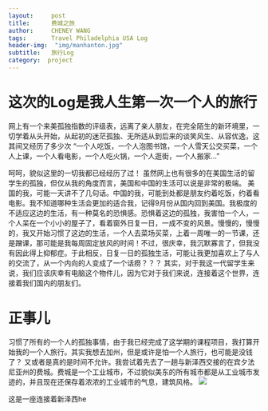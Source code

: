 ```yaml
---
layout:     post
title:      费城之旅
author:     CHENEY WANG
tags: 		Travel Philadelphia USA Log
header-img:  "img/manhanton.jpg"
subtitle:  	旅行Log
category:  project
---
```

<!-- Start Writing Below in Markdown -->

# 这次的Log是我人生第一次一个人的旅行
网上有一个来美孤独指数的评级表，远离了亲人朋友，在完全陌生的新环境里，一切学着从头开始，从起初的迷茫孤独、无所适从到后来的谈笑风生、从容优逸，这其间又经历了多少次 “一个人吃饭，一个人泡图书馆，一个人雪天公交买菜，一个人上课，一个人看电影，一个人吃火锅，一个人逛街，一个人搬家...”

呵呵，貌似这里的一切我都已经经历了过！ 虽然网上也有很多的在美国生活的留学生的孤独，但仅从我的角度而言，美国和中国的生活可以说是非常的极端。
美国的我，可能一天讲不了几句话。中国的我，可能到处都是朋友约着吃饭，约着看电影。我不知道哪种生活会更加的适合我，记得9月份从国内回到美国。我极度的不适应这边的生活，有一种莫名的恐惧感。恐惧着这边的孤独，我害怕一个人，一个人呆在一个小小的屋子了，看着窗外日复一日，一成不变的风景。慢慢的，慢慢的，我又开始习惯了这边的生活，一个人去菜场买菜，上着一周唯一的一节课，还是蹭课，那可能是我每周固定放风的时间！不过，很庆幸，我沉默寡言了，但我没有因此得上抑郁症。于此相反，日复一日的孤独生活，可能让我更加喜欢上了与人的交流了，从一个内向的人变成了一个话痨？？？ 其实，对于我这一代留学生来说，我们应该庆幸有电脑这个物件儿，因为它对于我们来说，连接着这个世界，连接着我们国内的朋友们。

# 正事儿
习惯了所有的一个人的孤独事情，由于我已经完成了这学期的课程项目，我打算开始我的一个人旅行。其实我想去加州，但是或许是怕一个人旅行，也可能是没钱了？ 又或者是真的是时间不允许。我尝试着先去了一趟与新泽西交接的在宾夕法尼亚州的费城。费城是一个工业城市，不过貌似美东的所有城市都是从工业城市发迹的，并且现在还保存着浓浓的工业城市的气息，建筑风格。
![](/img/travelphoto/Philadephia/1091544132324_.pic_hd.jpg)


这是一座连接着新泽西he
